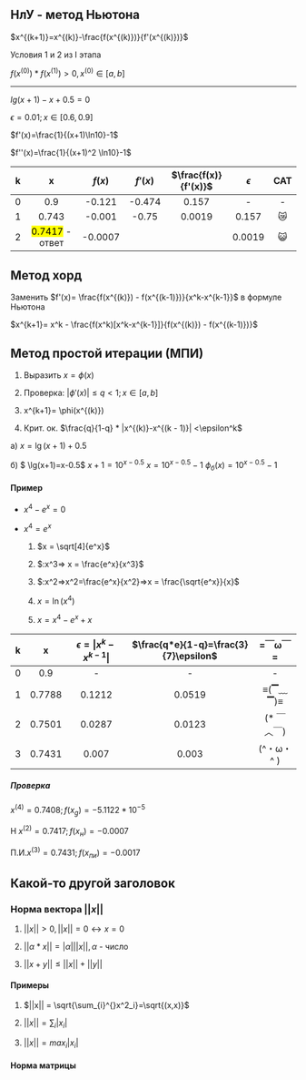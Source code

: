 ## НлУ - метод Ньютона

$x^{(k+1)}=x^{(k)}-\frac{f(x^{(k)})}{f'(x^{(k)})}$

Условия 1 и 2 из I этапа

$f(x^{(0)})*f(x^{(1)})>0, x^{(0)} \in [a,b]$

____

$lg(x+1)- x + 0.5 = 0$

$\epsilon = 0.01; x \in [0.6, 0.9]$

$f'(x)=\frac{1}{(x+1)\ln10}-1$

$f''(x)=\frac{1}{(x+1)^2 \ln10}-1$

| k   | x                           | $f(x)$  | $f'(x)$ | $\frac{f(x)}{f'(x)}$ | $\epsilon$ | CAT |
|:---:|:---------------------------:|:-------:|:-------:|:--------------------:|:----------:|:---:|
| 0   | 0.9                         | -0.121  | -0.474  | 0.157                | -          | -   |
| 1   | 0.743                       | -0.001  | -0.75   | 0.0019               | 0.157      | 😿  |
| 2   | <mark>0.7417</mark> - ответ | -0.0007 |         |                      | 0.0019     | 😺  |

## Метод хорд

Заменить $f'(x)= \frac{f(x^{(k)}) - f(x^{(k-1)})}{x^k-x^{k-1}}$ в формуле Ньютона

$x^{k+1}= x^k - \frac{f(x^k)[x^k-x^{k-1}]}{f(x^{(k)}) - f(x^{(k-1)})}$

## Метод простой итерации (МПИ)

1. Выразить $x=\phi(x)$

2. Проверка:
   $|\phi'(x)|\leq q < 1; x\in[a,b]$

3. x^{k+1}= \phi(x^{(k)})

4. Крит. ок. $\frac{q}{1-q} * |x^{(k)}-x^{(k - 1)}| <\epsilon^k$

a) $x = \lg(x+1)+0.5$

б) $ \lg(x+1)=x-0.5$
$x+1=10^{x-0.5}$
$x=10^{x-0.5}-1$
$\phi_б(x)=10^{x-0.5}-1$

#### Пример

- $x^4-e^x=0$

- $x^4=e^x$
  
  1. $x = \sqrt[4]{e^x}$
  
  2. $:x^3=> x = \frac{e^x}{x^3}$
  
  3. $:x^2=>x^2=\frac{e^x}{x^2}=>x = \frac{\sqrt{e^x}}{x}$
  
  4. $x=\ln(x^4)$
  
  5. $x=x^4-e^x+x$

| k   | x      | $\epsilon=\|x^k-x^{k-1}\|$ | $\frac{q*e}{1-q}=\frac{3}{7}\epsilon$ | =￣ω￣=    |
|:---:|:------:|:--------------------------:|:-------------------------------------:|:--------:|
| 0   | 0.9    | -                          | -                                     | -        |
| 1   | 0.7788 | 0.1212                     | 0.0519                                | ≡(▔﹏▔)≡  |
| 2   | 0.7501 | 0.0287                     | 0.0123                                | (* ￣︿￣)  |
| 3   | 0.7431 | 0.007                      | 0.003                                 | (^・ω・^ ) |

##### Проверка

$x^{(4)}=0.7408; f(x_g)=-5.1122 * 10^{-5}$

Н $x^{(2)}=0.7417; f(x_н)=-0.0007$

П.И.$x^{(3)}=0.7431; f(x_{пи})=-0.0017$

## Какой-то другой заголовок

### Норма вектора $||x||$

1) $||x||>0, ||x||=0\leftrightarrow x = 0$

2) $||\alpha * x||= |\alpha|||x||, \alpha$ - число

3) $||x+y||\le||x||+||y||$

#### Примеры

1. $||x|| = \sqrt{\sum_{i}^{}x^2_i}=\sqrt{(x,x)}$

2. $||x||=\sum_{i}|x_i|$

3. $||x||=max_i|x_i|$

#### Норма матрицы


